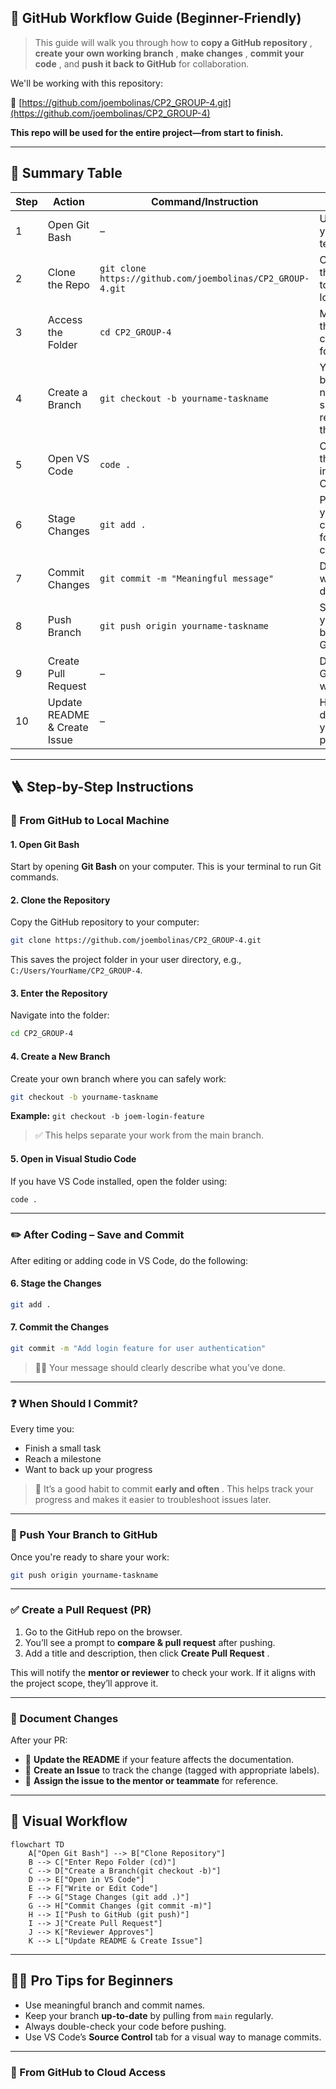 
## 📌 GitHub Workflow Guide (Beginner-Friendly)

> This guide will walk you through how to  **copy a GitHub repository** ,  **create your own working branch** ,  **make changes** ,  **commit your code** , and **push it back to GitHub** for collaboration.

We'll be working with this repository:

🔗 [https://github.com/joembolinas/CP2_GROUP-4.git](https://github.com/joembolinas/CP2_GROUP-4)

**This repo will be used for the entire project—from start to finish.**

---

## 🧾 Summary Table

| Step | Action                       | Command/Instruction                                          | Notes                                    |
| ---- | ---------------------------- | ------------------------------------------------------------ | ---------------------------------------- |
| 1    | Open Git Bash                | –                                                           | Use it as your terminal                  |
| 2    | Clone the Repo               | `git clone https://github.com/joembolinas/CP2_GROUP-4.git` | Copies the repo to your local PC         |
| 3    | Access the Folder            | `cd CP2_GROUP-4`                                           | Move into the cloned folder              |
| 4    | Create a Branch              | `git checkout -b yourname-taskname`                        | Your branch name should reflect the task |
| 5    | Open VS Code                 | `code .`                                                   | Opens the folder in VS Code              |
| 6    | Stage Changes                | `git add .`                                                | Prepares your changes for commit         |
| 7    | Commit Changes               | `git commit -m "Meaningful message"`                       | Describe what you did                    |
| 8    | Push Branch                  | `git push origin yourname-taskname`                        | Sends your branch to GitHub              |
| 9    | Create Pull Request          | –                                                           | Done on GitHub web UI                    |
| 10   | Update README & Create Issue | –                                                           | Helps document your progress             |

---

## 🪜 Step-by-Step Instructions

### 🔁 From GitHub to Local Machine

#### 1. Open Git Bash

Start by opening **Git Bash** on your computer. This is your terminal to run Git commands.

#### 2. Clone the Repository

Copy the GitHub repository to your computer:

```bash
git clone https://github.com/joembolinas/CP2_GROUP-4.git
```

This saves the project folder in your user directory, e.g., `C:/Users/YourName/CP2_GROUP-4`.

#### 3. Enter the Repository

Navigate into the folder:

```bash
cd CP2_GROUP-4
```

#### 4. Create a New Branch

Create your own branch where you can safely work:

```bash
git checkout -b yourname-taskname
```

**Example:** `git checkout -b joem-login-feature`

> ✅ This helps separate your work from the main branch.

#### 5. Open in Visual Studio Code

If you have VS Code installed, open the folder using:

```bash
code .
```

---

### ✏️ After Coding – Save and Commit

After editing or adding code in VS Code, do the following:

#### 6. Stage the Changes

```bash
git add .
```

#### 7. Commit the Changes

```bash
git commit -m "Add login feature for user authentication"
```

> ✍🏻 Your message should clearly describe what you’ve done.

---

### ❓ When Should I Commit?

Every time you:

* Finish a small task
* Reach a milestone
* Want to back up your progress

> 🧠 It’s a good habit to commit  **early and often** . This helps track your progress and makes it easier to troubleshoot issues later.

---

### 🚀 Push Your Branch to GitHub

Once you're ready to share your work:

```bash
git push origin yourname-taskname
```

---

### ✅ Create a Pull Request (PR)

1. Go to the GitHub repo on the browser.
2. You’ll see a prompt to **compare & pull request** after pushing.
3. Add a title and description, then click  **Create Pull Request** .

This will notify the **mentor or reviewer** to check your work. If it aligns with the project scope, they’ll approve it.

---

### 🧾 Document Changes

After your PR:

* 📘 **Update the README** if your feature affects the documentation.
* 🐞 **Create an Issue** to track the change (tagged with appropriate labels).
* 👤 **Assign the issue to the mentor or teammate** for reference.

---

## 🔄 Visual Workflow

```mermaid
flowchart TD
    A["Open Git Bash"] --> B["Clone Repository"]
    B --> C["Enter Repo Folder (cd)"]
    C --> D["Create a Branch(git checkout -b)"]
    D --> E["Open in VS Code"]
    E --> F["Write or Edit Code"]
    F --> G["Stage Changes (git add .)"]
    G --> H["Commit Changes (git commit -m)"]
    H --> I["Push to GitHub (git push)"]
    I --> J["Create Pull Request"]
    J --> K["Reviewer Approves"]
    K --> L["Update README & Create Issue"]
```

---

## 🧑‍🏫 Pro Tips for Beginners

* Use meaningful branch and commit names.
* Keep your branch **up-to-date** by pulling from `main` regularly.
* Always double-check your code before pushing.
* Use VS Code’s **Source Control** tab for a visual way to manage commits.

---



### 🔁 From GitHub to Cloud Access
